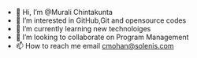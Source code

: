 - 👋 Hi, I’m @Murali Chintakunta
- 👀 I’m interested in GitHub,Git and opensource codes
- 🌱 I’m currently learning new technoloiges
- 💞️ I’m looking to collaborate on Program Management
- 📫 How to reach me email cmohan@solenis.com

<!---
MuraliMC/MuraliMC is a ✨ special ✨ repository because its `README.md` (this file) appears on your GitHub profile.
You can click the Preview link to take a look at your changes.
--->
